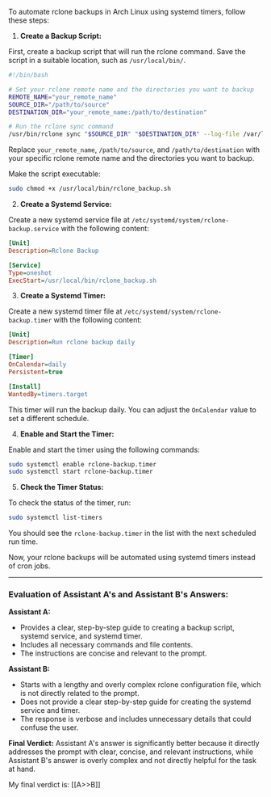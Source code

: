 
To automate rclone backups in Arch Linux using systemd timers, follow these steps:

1. **Create a Backup Script:**

First, create a backup script that will run the rclone command. Save the script in a suitable location, such as `/usr/local/bin/`.

```bash
#!/bin/bash

# Set your rclone remote name and the directories you want to backup
REMOTE_NAME="your_remote_name"
SOURCE_DIR="/path/to/source"
DESTINATION_DIR="your_remote_name:/path/to/destination"

# Run the rclone sync command
/usr/bin/rclone sync "$SOURCE_DIR" "$DESTINATION_DIR" --log-file /var/log/rclone_backup.log
```

Replace `your_remote_name`, `/path/to/source`, and `/path/to/destination` with your specific rclone remote name and the directories you want to backup.

Make the script executable:

```bash
sudo chmod +x /usr/local/bin/rclone_backup.sh
```

2. **Create a Systemd Service:**

Create a new systemd service file at `/etc/systemd/system/rclone-backup.service` with the following content:

```ini
[Unit]
Description=Rclone Backup

[Service]
Type=oneshot
ExecStart=/usr/local/bin/rclone_backup.sh
```

3. **Create a Systemd Timer:**

Create a new systemd timer file at `/etc/systemd/system/rclone-backup.timer` with the following content:

```ini
[Unit]
Description=Run rclone backup daily

[Timer]
OnCalendar=daily
Persistent=true

[Install]
WantedBy=timers.target
```

This timer will run the backup daily. You can adjust the `OnCalendar` value to set a different schedule.

4. **Enable and Start the Timer:**

Enable and start the timer using the following commands:

```bash
sudo systemctl enable rclone-backup.timer
sudo systemctl start rclone-backup.timer
```

5. **Check the Timer Status:**

To check the status of the timer, run:

```bash
sudo systemctl list-timers
```

You should see the `rclone-backup.timer` in the list with the next scheduled run time.

Now, your rclone backups will be automated using systemd timers instead of cron jobs.

---

### Evaluation of Assistant A's and Assistant B's Answers:

**Assistant A:**
- Provides a clear, step-by-step guide to creating a backup script, systemd service, and systemd timer.
- Includes all necessary commands and file contents.
- The instructions are concise and relevant to the prompt.

**Assistant B:**
- Starts with a lengthy and overly complex rclone configuration file, which is not directly related to the prompt.
- Does not provide a clear step-by-step guide for creating the systemd service and timer.
- The response is verbose and includes unnecessary details that could confuse the user.

**Final Verdict:**
Assistant A's answer is significantly better because it directly addresses the prompt with clear, concise, and relevant instructions, while Assistant B's answer is overly complex and not directly helpful for the task at hand.

My final verdict is: [[A>>B]]